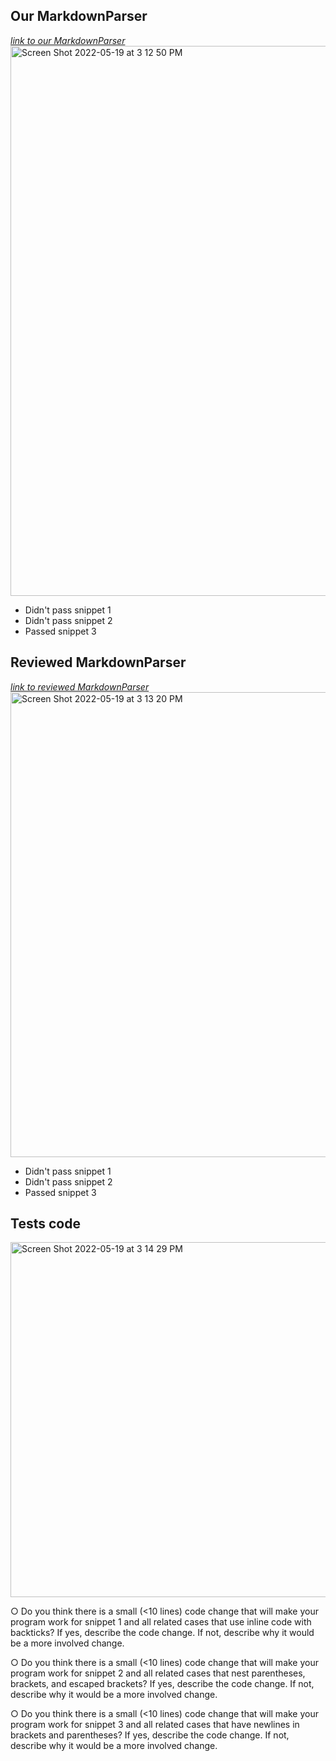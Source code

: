 ## Our MarkdownParser
*[link to our MarkdownParser](https://github.com/lilianjma/good-markdown-parser)*  
<img width="880" alt="Screen Shot 2022-05-19 at 3 12 50 PM" src="https://user-images.githubusercontent.com/31358827/169413103-fba608cb-4161-40ba-aa86-3a3617d446d4.png">
* Didn't pass snippet 1
* Didn't pass snippet 2
* Passed snippet 3

## Reviewed MarkdownParser
*[link to reviewed MarkdownParser](https://github.com/lilianjma/reviewed-markdown-parser)*  
<img width="744" alt="Screen Shot 2022-05-19 at 3 13 20 PM" src="https://user-images.githubusercontent.com/31358827/169413166-400166ae-ae78-47e4-9bee-e43fe3658ceb.png">
* Didn't pass snippet 1
* Didn't pass snippet 2
* Passed snippet 3

## Tests code
<img width="568" alt="Screen Shot 2022-05-19 at 3 14 29 PM" src="https://user-images.githubusercontent.com/31358827/169413284-d4e9b95e-a2ab-40dd-a11e-1e865afd01dc.png">

○ Do you think there is a small (<10 lines) code change that will make
your program work for snippet 1 and all related cases that use inline
code with backticks? If yes, describe the code change. If not, describe
why it would be a more involved change.

○ Do you think there is a small (<10 lines) code change that will make
your program work for snippet 2 and all related cases that nest
parentheses, brackets, and escaped brackets? If yes, describe the
code change. If not, describe why it would be a more involved change.

○ Do you think there is a small (<10 lines) code change that will make
your program work for snippet 3 and all related cases that have
newlines in brackets and parentheses? If yes, describe the code
change. If not, describe why it would be a more involved change.
